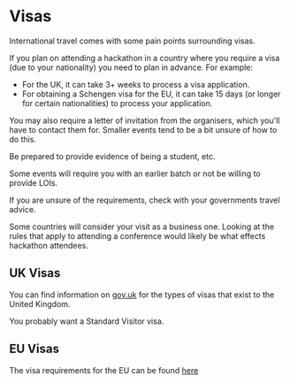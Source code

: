 # Visas

International travel comes with some pain points surrounding visas.

If you plan on attending a hackathon in a country where you require a visa (due to your nationality) you need to plan in advance. For example:

* For the UK, it can take 3+ weeks to process a visa application.
* For obtaining a Schengen visa for the EU, it can take 15 days (or longer for certain nationalities) to process your application.

You may also require a letter of invitation from the organisers, which you'll have to contact them for. Smaller events
tend to be a bit unsure of how to do this.

Be prepared to provide evidence of being a student, etc.

Some events will require you with an earlier batch or not be willing to provide LOIs.

If you are unsure of the requirements, check with your governments travel advice.

Some countries will consider your visit as a business one. Looking at the rules that apply to attending a conference would likely be what effects hackathon attendees.

## UK Visas

You can find information on [gov.uk](https://www.gov.uk/browse/visas-immigration/tourist-short-stay-visas) for the types of visas that exist to the United Kingdom.

You probably want a Standard Visitor visa.

## EU Visas

The visa requirements for the EU can be found [here](https://ec.europa.eu/home-affairs/what-we-do/policies/borders-and-visas/visa-policy_en)
